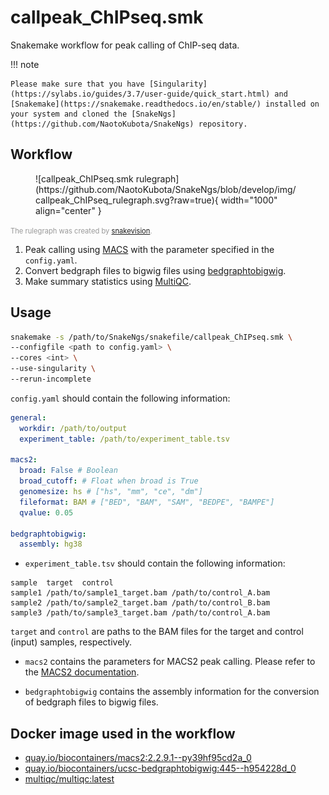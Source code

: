# callpeak_ChIPseq.smk

Snakemake workflow for peak calling of ChIP-seq data.

!!! note

    Please make sure that you have [Singularity](https://sylabs.io/guides/3.7/user-guide/quick_start.html) and [Snakemake](https://snakemake.readthedocs.io/en/stable/) installed on your system and cloned the [SnakeNgs](https://github.com/NaotoKubota/SnakeNgs) repository.

## Workflow

<figure markdown="span">
	![callpeak_ChIPseq.smk rulegraph](https://github.com/NaotoKubota/SnakeNgs/blob/develop/img/callpeak_ChIPseq_rulegraph.svg?raw=true){ width="1000" align="center" }
</figure>

<span style="font-size: 0.8em; color: rgba(0, 0, 0, 0.4);">The rulegraph was created by [snakevision](https://github.com/OpenOmics/snakevision).</span>

1. Peak calling using [MACS](https://github.com/macs3-project/MACS) with the parameter specified in the `config.yaml`.
2. Convert bedgraph files to bigwig files using [bedgraphtobigwig](https://genome.ucsc.edu/goldenPath/help/bigWig.html).
3. Make summary statistics using [MultiQC](https://multiqc.info/).

## Usage

``` bash
snakemake -s /path/to/SnakeNgs/snakefile/callpeak_ChIPseq.smk \
--configfile <path to config.yaml> \
--cores <int> \
--use-singularity \
--rerun-incomplete
```

`config.yaml` should contain the following information:

``` yaml
general:
  workdir: /path/to/output
  experiment_table: /path/to/experiment_table.tsv

macs2:
  broad: False # Boolean
  broad_cutoff: # Float when broad is True
  genomesize: hs # ["hs", "mm", "ce", "dm"]
  fileformat: BAM # ["BED", "BAM", "SAM", "BEDPE", "BAMPE"]
  qvalue: 0.05

bedgraphtobigwig:
  assembly: hg38
```

- `experiment_table.tsv` should contain the following information:

``` text
sample	target	control
sample1	/path/to/sample1_target.bam	/path/to/control_A.bam
sample2	/path/to/sample2_target.bam	/path/to/control_B.bam
sample3	/path/to/sample3_target.bam	/path/to/control_A.bam
```

`target` and `control` are paths to the BAM files for the target and control (input) samples, respectively.

- `macs2` contains the parameters for MACS2 peak calling. Please refer to the [MACS2 documentation](https://macs3-project.github.io/MACS/).

- `bedgraphtobigwig` contains the assembly information for the conversion of bedgraph files to bigwig files.

## Docker image used in the workflow

- [quay.io/biocontainers/macs2:2.2.9.1--py39hf95cd2a_0](https://quay.io/repository/biocontainers/macs2)
- [quay.io/biocontainers/ucsc-bedgraphtobigwig:445--h954228d_0](https://quay.io/repository/biocontainers/ucsc-bedgraphtobigwig)
- [multiqc/multiqc:latest](https://hub.docker.com/r/multiqc/multiqc)
